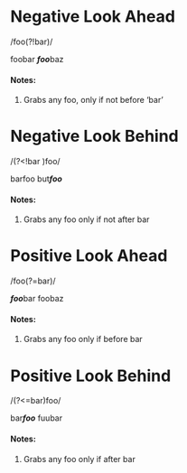 # Negative Look Ahead
/foo(?!bar)/

foobar ***foo***baz

#### Notes:
  1. Grabs any foo, only if not before ‘bar’




# Negative Look Behind

/(?<!bar )foo/

barfoo but***foo***

#### Notes:
1. Grabs any foo only if not after bar




# Positive Look Ahead
/foo(?=bar)/

***foo***bar foobaz


#### Notes:
1. Grabs any foo only if before bar





# Positive Look Behind
/(?<=bar)foo/

bar***foo*** fuubar

#### Notes:
1. Grabs any foo only if after bar
